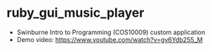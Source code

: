 # ruby_gui_music_player
- Swinburne Intro to Programming (COS10009) custom application
- Demo video: https://www.youtube.com/watch?v=gy6Ydb255_M
